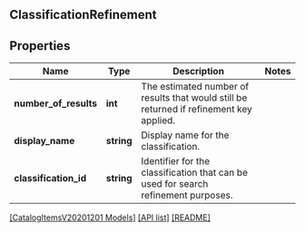 ## ClassificationRefinement

## Properties

Name | Type | Description | Notes
------------ | ------------- | ------------- | -------------
**number_of_results** | **int** | The estimated number of results that would still be returned if refinement key applied. |
**display_name** | **string** | Display name for the classification. |
**classification_id** | **string** | Identifier for the classification that can be used for search refinement purposes. |

[[CatalogItemsV20201201 Models]](../) [[API list]](../../Api) [[README]](../../../README.md)
